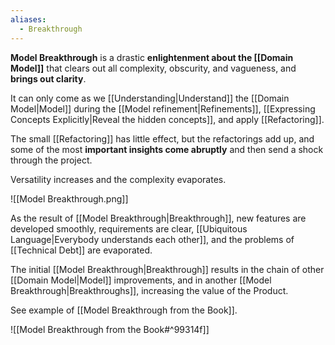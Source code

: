```yaml
---
aliases:
  - Breakthrough
---
```

**Model Breakthrough** is a drastic **enlightenment about the [[Domain Model]]** that clears out all complexity, obscurity, and vagueness, and **brings out clarity**. 

It can only come as we [[Understanding|Understand]] the [[Domain Model|Model]] during the [[Model refinement|Refinements]], [[Expressing Concepts Explicitly|Reveal the hidden concepts]], and apply [[Refactoring]].

The small [[Refactoring]] has little effect, but the refactorings add up, and some of the most **important insights come abruptly** and then send a shock through the project. 

Versatility increases and the complexity evaporates. 

![[Model Breakthrough.png]]

As the result of [[Model Breakthrough|Breakthrough]], new features are developed smoothly, requirements are clear, [[Ubiquitous Language|Everybody understands each other]], and the problems of [[Technical Debt]] are evaporated.

The initial [[Model Breakthrough|Breakthrough]] results in the chain of other [[Domain Model|Model]] improvements, and in another [[Model Breakthrough|Breakthroughs]], increasing the value of the Product.

See example of [[Model Breakthrough from the Book]].

![[Model Breakthrough from the Book#^99314f]]
